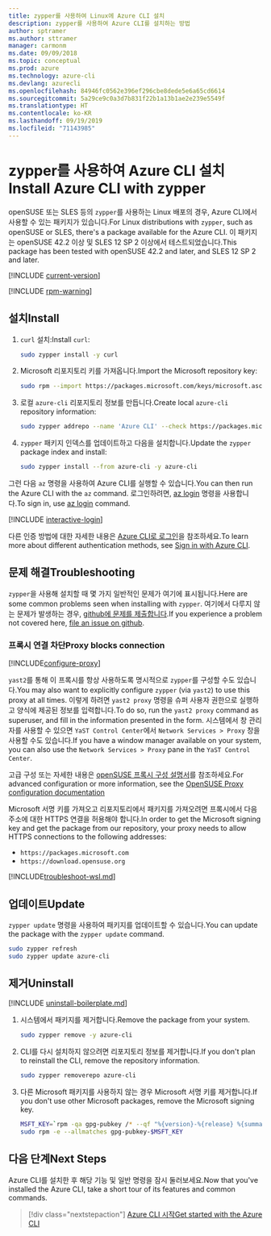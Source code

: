 ```yaml
---
title: zypper를 사용하여 Linux에 Azure CLI 설치
description: zypper를 사용하여 Azure CLI를 설치하는 방법
author: sptramer
ms.author: sttramer
manager: carmonm
ms.date: 09/09/2018
ms.topic: conceptual
ms.prod: azure
ms.technology: azure-cli
ms.devlang: azurecli
ms.openlocfilehash: 84946fc0562e396ef296cbe8dede5e6a65cd6614
ms.sourcegitcommit: 5a29ce9c0a3d7b831f22b1a13b1ae2e239e5549f
ms.translationtype: HT
ms.contentlocale: ko-KR
ms.lasthandoff: 09/19/2019
ms.locfileid: "71143985"
---
```

# <a name="install-azure-cli-with-zypper"></a><span data-ttu-id="9f11d-103">zypper를 사용하여 Azure CLI 설치</span><span class="sxs-lookup"><span data-stu-id="9f11d-103">Install Azure CLI with zypper</span></span>

<span data-ttu-id="9f11d-104">openSUSE 또는 SLES 등의 `zypper`를 사용하는 Linux 배포의 경우, Azure CLI에서 사용할 수 있는 패키지가 있습니다.</span><span class="sxs-lookup"><span data-stu-id="9f11d-104">For Linux distributions with `zypper`, such as openSUSE or SLES, there's a package available for the Azure CLI.</span></span> <span data-ttu-id="9f11d-105">이 패키지는 openSUSE 42.2 이상 및 SLES 12 SP 2 이상에서 테스트되었습니다.</span><span class="sxs-lookup"><span data-stu-id="9f11d-105">This package has been tested with openSUSE 42.2 and later, and SLES 12 SP 2 and later.</span></span>

[!INCLUDE [current-version](includes/current-version.md)]

[!INCLUDE [rpm-warning](includes/rpm-warning.md)]

## <a name="install"></a><span data-ttu-id="9f11d-106">설치</span><span class="sxs-lookup"><span data-stu-id="9f11d-106">Install</span></span>

1. <span data-ttu-id="9f11d-107">`curl` 설치:</span><span class="sxs-lookup"><span data-stu-id="9f11d-107">Install `curl`:</span></span>

   ```bash
   sudo zypper install -y curl
   ```

2. <span data-ttu-id="9f11d-108">Microsoft 리포지토리 키를 가져옵니다.</span><span class="sxs-lookup"><span data-stu-id="9f11d-108">Import the Microsoft repository key:</span></span>

   ```bash
   sudo rpm --import https://packages.microsoft.com/keys/microsoft.asc
   ```

3. <span data-ttu-id="9f11d-109">로컬 `azure-cli` 리포지토리 정보를 만듭니다.</span><span class="sxs-lookup"><span data-stu-id="9f11d-109">Create local `azure-cli` repository information:</span></span>

   ```bash
   sudo zypper addrepo --name 'Azure CLI' --check https://packages.microsoft.com/yumrepos/azure-cli azure-cli
   ```

4. <span data-ttu-id="9f11d-110">`zypper` 패키지 인덱스를 업데이트하고 다음을 설치합니다.</span><span class="sxs-lookup"><span data-stu-id="9f11d-110">Update the `zypper` package index and install:</span></span>

   ```bash
   sudo zypper install --from azure-cli -y azure-cli
   ```

<span data-ttu-id="9f11d-111">그런 다음 `az` 명령을 사용하여 Azure CLI를 실행할 수 있습니다.</span><span class="sxs-lookup"><span data-stu-id="9f11d-111">You can then run the Azure CLI with the `az` command.</span></span> <span data-ttu-id="9f11d-112">로그인하려면, [az login](/cli/azure/reference-index#az-login) 명령을 사용합니다.</span><span class="sxs-lookup"><span data-stu-id="9f11d-112">To sign in, use [az login](/cli/azure/reference-index#az-login) command.</span></span>

[!INCLUDE [interactive-login](includes/interactive-login.md)]

<span data-ttu-id="9f11d-113">다른 인증 방법에 대한 자세한 내용은 [Azure CLI로 로그인](authenticate-azure-cli.md)을 참조하세요.</span><span class="sxs-lookup"><span data-stu-id="9f11d-113">To learn more about different authentication methods, see [Sign in with Azure CLI](authenticate-azure-cli.md).</span></span>

## <a name="troubleshooting"></a><span data-ttu-id="9f11d-114">문제 해결</span><span class="sxs-lookup"><span data-stu-id="9f11d-114">Troubleshooting</span></span>

<span data-ttu-id="9f11d-115">`zypper`을 사용해 설치할 때 몇 가지 일반적인 문제가 여기에 표시됩니다.</span><span class="sxs-lookup"><span data-stu-id="9f11d-115">Here are some common problems seen when installing with `zypper`.</span></span> <span data-ttu-id="9f11d-116">여기에서 다루지 않는 문제가 발생하는 경우, [github에 문제를 제출합니다](https://github.com/Azure/azure-cli/issues).</span><span class="sxs-lookup"><span data-stu-id="9f11d-116">If you experience a problem not covered here, [file an issue on github](https://github.com/Azure/azure-cli/issues).</span></span>

### <a name="proxy-blocks-connection"></a><span data-ttu-id="9f11d-117">프록시 연결 차단</span><span class="sxs-lookup"><span data-stu-id="9f11d-117">Proxy blocks connection</span></span>

[!INCLUDE[configure-proxy](includes/configure-proxy.md)]

<span data-ttu-id="9f11d-118">`yast2`를 통해 이 프록시를 항상 사용하도록 명시적으로 `zypper`를 구성할 수도 있습니다.</span><span class="sxs-lookup"><span data-stu-id="9f11d-118">You may also want to explicitly configure `zypper` (via `yast2`) to use this proxy at all times.</span></span> <span data-ttu-id="9f11d-119">이렇게 하려면 `yast2 proxy` 명령을 슈퍼 사용자 권한으로 실행하고 양식에 제공된 정보를 입력합니다.</span><span class="sxs-lookup"><span data-stu-id="9f11d-119">To do so, run the `yast2 proxy` command as superuser, and fill in the information presented in the form.</span></span> <span data-ttu-id="9f11d-120">시스템에서 창 관리자를 사용할 수 있으면 `YaST Control Center`에서 `Network Services > Proxy` 창을 사용할 수도 있습니다.</span><span class="sxs-lookup"><span data-stu-id="9f11d-120">If you have a window manager available on your system, you can also use the `Network Services > Proxy` pane in the `YaST Control Center`.</span></span>

<span data-ttu-id="9f11d-121">고급 구성 또는 자세한 내용은 [openSUSE 프록시 구성 설명서](https://www.suse.com/documentation/slms1/book_slms/data/sec_wy_config_updates_proxy.html)를 참조하세요.</span><span class="sxs-lookup"><span data-stu-id="9f11d-121">For advanced configuration or more information, see the [OpenSUSE Proxy configuration documentation](https://www.suse.com/documentation/slms1/book_slms/data/sec_wy_config_updates_proxy.html)</span></span>

<span data-ttu-id="9f11d-122">Microsoft 서명 키를 가져오고 리포지토리에서 패키지를 가져오려면 프록시에서 다음 주소에 대한 HTTPS 연결을 허용해야 합니다.</span><span class="sxs-lookup"><span data-stu-id="9f11d-122">In order to get the Microsoft signing key and get the package from our repository, your proxy needs to allow HTTPS connections to the following addresses:</span></span>

* `https://packages.microsoft.com`
* `https://download.opensuse.org`

[!INCLUDE[troubleshoot-wsl.md](includes/troubleshoot-wsl.md)]

## <a name="update"></a><span data-ttu-id="9f11d-123">업데이트</span><span class="sxs-lookup"><span data-stu-id="9f11d-123">Update</span></span>

<span data-ttu-id="9f11d-124">`zypper update` 명령을 사용하여 패키지를 업데이트할 수 있습니다.</span><span class="sxs-lookup"><span data-stu-id="9f11d-124">You can update the package with the `zypper update` command.</span></span>

```bash
sudo zypper refresh
sudo zypper update azure-cli
```

## <a name="uninstall"></a><span data-ttu-id="9f11d-125">제거</span><span class="sxs-lookup"><span data-stu-id="9f11d-125">Uninstall</span></span>

[!INCLUDE [uninstall-boilerplate.md](includes/uninstall-boilerplate.md)]

1. <span data-ttu-id="9f11d-126">시스템에서 패키지를 제거합니다.</span><span class="sxs-lookup"><span data-stu-id="9f11d-126">Remove the package from your system.</span></span>

    ```bash
    sudo zypper remove -y azure-cli
    ```

2. <span data-ttu-id="9f11d-127">CLI를 다시 설치하지 않으려면 리포지토리 정보를 제거합니다.</span><span class="sxs-lookup"><span data-stu-id="9f11d-127">If you don't plan to reinstall the CLI, remove the repository information.</span></span>

   ```bash
   sudo zypper removerepo azure-cli
   ```

3. <span data-ttu-id="9f11d-128">다른 Microsoft 패키지를 사용하지 않는 경우 Microsoft 서명 키를 제거합니다.</span><span class="sxs-lookup"><span data-stu-id="9f11d-128">If you don't use other Microsoft packages, remove the Microsoft signing key.</span></span>

   ```bash
   MSFT_KEY=`rpm -qa gpg-pubkey /* --qf "%{version}-%{release} %{summary}\n" | grep Microsoft | awk '{print $1}'`
   sudo rpm -e --allmatches gpg-pubkey-$MSFT_KEY
   ```

## <a name="next-steps"></a><span data-ttu-id="9f11d-129">다음 단계</span><span class="sxs-lookup"><span data-stu-id="9f11d-129">Next Steps</span></span>

<span data-ttu-id="9f11d-130">Azure CLI를 설치한 후 해당 기능 및 일반 명령을 잠시 둘러보세요.</span><span class="sxs-lookup"><span data-stu-id="9f11d-130">Now that you've installed the Azure CLI, take a short tour of its features and common commands.</span></span>

> [!div class="nextstepaction"]
> [<span data-ttu-id="9f11d-131">Azure CLI 시작</span><span class="sxs-lookup"><span data-stu-id="9f11d-131">Get started with the Azure CLI</span></span>](get-started-with-azure-cli.md)
